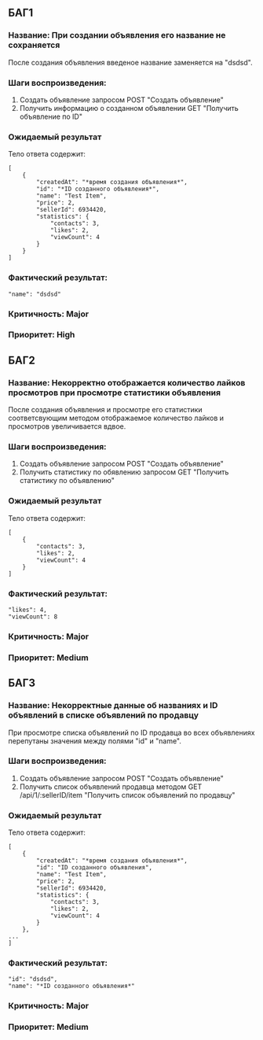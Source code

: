 ## БАГ1
### Название: При создании объявления его название не сохраняется
После создания объявления введеное название заменяется на "dsdsd".
### Шаги воспроизведения:
1. Создать объявление запросом POST "Создать объявление"
2. Получить информацию о созданном объявлении GET "Получить объявление по ID"
### Ожидаемый результат
Тело ответа содержит:
```
[
    {
        "createdAt": "*время создания объявления*",
        "id": "*ID созданного объявления*",
        "name": "Test Item",
        "price": 2,
        "sellerId": 6934420,
        "statistics": {
            "contacts": 3,
            "likes": 2,
            "viewCount": 4
        }
    }
]
```
### Фактический результат:
```
"name": "dsdsd"
```
### Критичность: Major
### Приоритет: High

## БАГ2
### Название: Некорректно отображается количество лайков просмотров при просмотре статистики объявления 
После создания объявления и просмотре его статистики соответсвующим методом отображаемое количество лайков и просмотров увеличивается вдвое.
### Шаги воспроизведения:
1. Создать объявление запросом POST "Создать объявление"
3. Получить статистику по обявлению запросом GET "Получить статистику по объявлению"
### Ожидаемый результат
Тело ответа содержит:
```
[
    {
        "contacts": 3,
        "likes": 2,
        "viewCount": 4
    }
]
```
### Фактический результат:
```
"likes": 4,
"viewCount": 8
```
### Критичность: Major
### Приоритет: Medium

## БАГ3
### Название: Некорректные данные об названиях и ID объявлений в списке объявлений по продавцу
При просмотре списка объявлений по ID продавца во всех объявлениях перепутаны значения между полями "id" и "name".
### Шаги воспроизведения:
1. Создать объявление запросом POST "Создать объявление"
3. Получить список объявлений продавца методом GET /api/1/:sellerID/item "Получить список объявлений по продавцу"

### Ожидаемый результат
Тело ответа содержит:
```
[
    {
        "createdAt": "*время создания объявления*",
        "id": "ID созданного объявления",
        "name": "Test Item",
        "price": 2,
        "sellerId": 6934420,
        "statistics": {
            "contacts": 3,
            "likes": 2,
            "viewCount": 4
        }
    },
...
]
```
### Фактический результат:
```
"id": "dsdsd",
"name": "*ID созданного объявления*"
```
### Критичность: Major
### Приоритет: Medium
